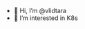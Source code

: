 - 👋 Hi, I’m @vlidtara
- 👀 I’m interested in K8s

<!---
vlidtara/vlidtara is a ✨ special ✨ repository because its `README.md` (this file) appears on your GitHub profile.
You can click the Preview link to take a look at your changes.
--->

